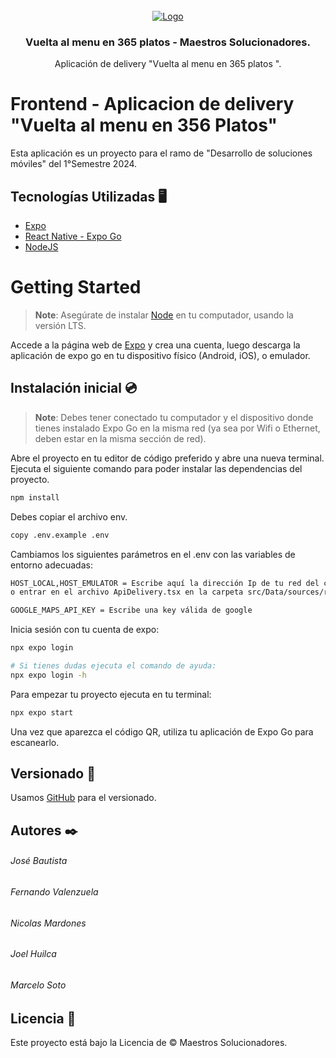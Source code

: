<!-- PROYECTO -->
<br />
<div align="center">
  <a href="https://google.cl">
    <img src="https://i.imgur.com/PcEE9Go.png" alt="Logo" >
  </a>

  <h3 align="center">Vuelta al menu en 365 platos - Maestros Solucionadores.</h3>

  <p align="center">
    Aplicación de delivery "Vuelta al menu en 365 platos ".
  </p>
</div>

# Frontend - Aplicacion de delivery "Vuelta al menu en 356 Platos"

Esta aplicación es un proyecto para el ramo de "Desarrollo de soluciones móviles" del 1°Semestre 2024. 


## Tecnologías Utilizadas 🖥️
- [Expo](https://expo.dev/)
- [React Native - Expo Go](https://reactnative.dev/docs/environment-setup)
- [NodeJS](https://nodejs.org/en)


# Getting Started
>**Note**: Asegúrate de instalar [Node](https://nodejs.org/en) en tu computador, usando la versión LTS.

Accede a la página web de [Expo](https://expo.dev/go) y crea una cuenta, luego descarga la aplicación de expo go en tu dispositivo físico (Android, iOS), o emulador.


## Instalación inicial 💿
>**Note**: Debes tener conectado tu computador y el dispositivo donde tienes instalado Expo Go en la misma red (ya sea por Wifi o Ethernet, deben estar en la misma sección de red).


Abre el proyecto en tu editor de código preferido y abre una nueva terminal.
Ejecuta el siguiente comando para poder instalar las dependencias del proyecto.
```bash
npm install
```

Debes copiar el archivo env.
```bash
copy .env.example .env
```

Cambiamos los siguientes parámetros en el .env con las variables de entorno adecuadas:
```bash
HOST_LOCAL,HOST_EMULATOR = Escribe aquí la dirección Ip de tu red del computador en comillas junto con el puerto en donde tienes ejecutanse tu backend. Por ejemplo: 'http://192.168.1.1:8081/api' 
o entrar en el archivo ApiDelivery.tsx en la carpeta src/Data/sources/remote/api/ApiDelivery y escribir directamente en baseURL: 'http://192.168.0.15:3307/api/'

GOOGLE_MAPS_API_KEY = Escribe una key válida de google
```


Inicia sesión con tu cuenta de expo:
```bash
npx expo login 

# Si tienes dudas ejecuta el comando de ayuda:
npx expo login -h
```

Para empezar tu proyecto ejecuta en tu terminal:
```bash
npx expo start
```

Una vez que aparezca el código QR, utiliza tu aplicación de Expo Go para escanearlo.


## Versionado 📌

Usamos [GitHub](https://github.com/Jose-LocoPepe/Backend-App-Delivery) para el versionado.

## Autores ✒️

###### José Bautista

###### Fernando Valenzuela

###### Nicolas Mardones

###### Joel Huilca

###### Marcelo Soto


## Licencia 📄

Este proyecto está bajo la Licencia de &copy; Maestros Solucionadores.
